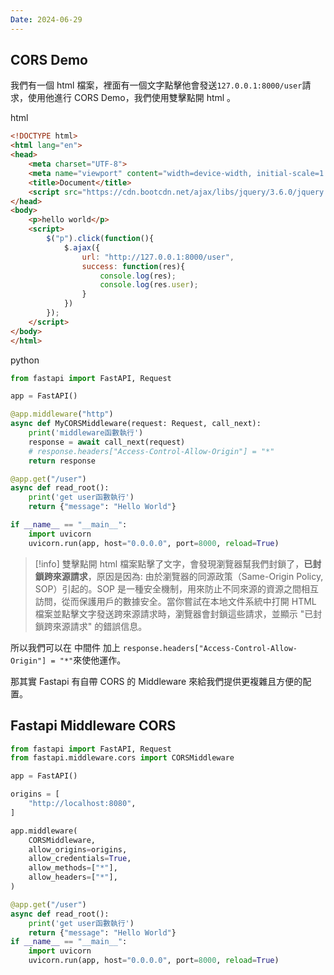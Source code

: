 ```yaml
---
Date: 2024-06-29
---
```

## CORS Demo
我們有一個 html 檔案，裡面有一個文字點擊他會發送`127.0.0.1:8000/user`請求，使用他進行 CORS Demo，我們使用雙擊點開 html 。

html
```html
<!DOCTYPE html>
<html lang="en">
<head>
    <meta charset="UTF-8">
    <meta name="viewport" content="width=device-width, initial-scale=1.0">
    <title>Document</title>
    <script src="https://cdn.bootcdn.net/ajax/libs/jquery/3.6.0/jquery.js"></script>
</head>
<body>
    <p>hello world</p>
    <script>
        $("p").click(function(){
            $.ajax({
                url: "http://127.0.0.1:8000/user",
                success: function(res){
                    console.log(res);
                    console.log(res.user);
                }
            })
        });
    </script>
</body>
</html>
```

python
```python
from fastapi import FastAPI, Request

app = FastAPI()

@app.middleware("http")
async def MyCORSMiddleware(request: Request, call_next):
    print('middleware函數執行')
    response = await call_next(request)
    # response.headers["Access-Control-Allow-Origin"] = "*"
    return response

@app.get("/user")
async def read_root():
    print('get user函數執行')
    return {"message": "Hello World"}

if __name__ == "__main__":
    import uvicorn
    uvicorn.run(app, host="0.0.0.0", port=8000, reload=True)
```
>[!info]
>雙擊點開 html 檔案點擊了文字，會發現瀏覽器幫我們封鎖了，**已封鎖跨來源請求**，原因是因為: 由於瀏覽器的同源政策（Same-Origin Policy, SOP）引起的。SOP 是一種安全機制，用來防止不同來源的資源之間相互訪問，從而保護用戶的數據安全。當你嘗試在本地文件系統中打開 HTML 檔案並點擊文字發送跨來源請求時，瀏覽器會封鎖這些請求，並顯示 "已封鎖跨來源請求" 的錯誤信息。

所以我們可以在 中間件 加上 `response.headers["Access-Control-Allow-Origin"] = "*"`來使他運作。

那其實 Fastapi 有自帶 CORS 的 Middleware 來給我們提供更複雜且方便的配置。
## Fastapi Middleware CORS
```python
from fastapi import FastAPI, Request
from fastapi.middleware.cors import CORSMiddleware

app = FastAPI()

origins = [
    "http://localhost:8080",
]

app.middleware(
    CORSMiddleware,
    allow_origins=origins,
    allow_credentials=True,
    allow_methods=["*"],
    allow_headers=["*"],
)

@app.get("/user")
async def read_root():
    print('get user函數執行')
    return {"message": "Hello World"}
if __name__ == "__main__":
    import uvicorn
    uvicorn.run(app, host="0.0.0.0", port=8000, reload=True)
```

